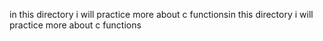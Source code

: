 in this directory i will practice more about c functionsin this directory i will practice more about c functions
